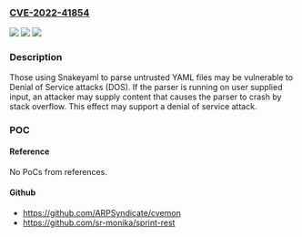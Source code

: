 ### [CVE-2022-41854](https://cve.mitre.org/cgi-bin/cvename.cgi?name=CVE-2022-41854)
![](https://img.shields.io/static/v1?label=Product&message=SnakeYaml&color=blue)
![](https://img.shields.io/static/v1?label=Version&message=%3C%201.32%20&color=brighgreen)
![](https://img.shields.io/static/v1?label=Vulnerability&message=CWE-121%20Stack-based%20Buffer%20Overflow&color=brighgreen)

### Description

Those using Snakeyaml to parse untrusted YAML files may be vulnerable to Denial of Service attacks (DOS). If the parser is running on user supplied input, an attacker may supply content that causes the parser to crash by stack overflow. This effect may support a denial of service attack.

### POC

#### Reference
No PoCs from references.

#### Github
- https://github.com/ARPSyndicate/cvemon
- https://github.com/sr-monika/sprint-rest

